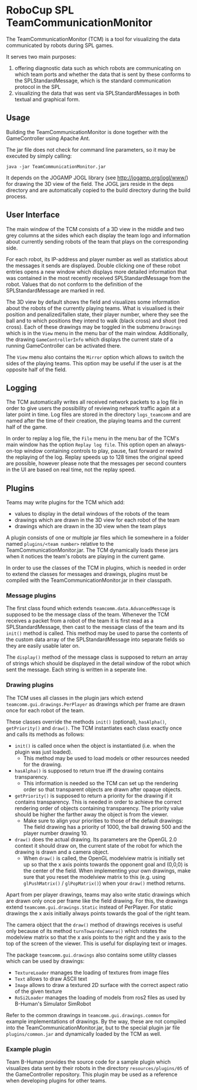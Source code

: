 # RoboCup SPL TeamCommunicationMonitor

The TeamCommunicationMonitor (TCM) is a tool for visualizing the data
communicated by robots during SPL games.

It serves two main purposes:

1. offering diagnostic data such as which robots are communicating on which
   team ports and whether the data that is sent by these conforms to the
   SPLStandardMessage, which is the standard communication protocol in the SPL
2. visualizing the data that was sent via SPLStandardMessages in both textual
   and graphical form.


## Usage

Building the TeamCommunicationMonitor is done together with the GameController
using Apache Ant.

The jar file does not check for command line parameters, so it may be executed
by simply calling:

`java -jar TeamCommunicationMonitor.jar`

It depends on the JOGAMP JOGL library (see http://jogamp.org/jogl/www/) for
drawing the 3D view of the field.
The JOGL jars reside in the deps directory and are automatically copied to the
build directory during the build process.


## User Interface

The main window of the TCM consists of a 3D view in the middle and two grey
columns at the sides which each display the team logo and information about
currently sending robots of the team that plays on the corresponding side.

For each robot, its IP-address and player number as well as statistics about
the messages it sends are displayed. Double clicking one of these robot entries
opens a new window which displays more detailed information that was contained
in the most recently received SPLStandardMessage from the robot.
Values that do not conform to the definition of the SPLStandardMessage are
marked in red.

The 3D view by default shows the field and visualizes some information about
the robots of the currently playing teams. What is visualised is their position
and penalized/fallen state, their player number, where they see the ball and to
which positions they intend to walk (black cross) and shoot (red cross).
Each of these drawings may be toggled in the submenu `Drawings` which is in the
`View` menu in the menu bar of the main window. Additionally, the drawing
`GameControllerInfo` which displays the current state of a running
GameController can be activated there.

The `View` menu also contains the `Mirror` option which allows to switch the
sides of the playing teams. This option may be useful if the user is at the
opposite half of the field.


## Logging

The TCM automatically writes all received network packets to a log file in
order to give users the possibility of reviewing network traffic again at a
later point in time.
Log files are stored in the directory `logs_teamcomm` and are named after the
time of their creation, the playing teams and the current half of the game.

In order to replay a log file, the `File` menu in the menu bar of the TCM's main
window has the option `Replay log file`. This option open an always-on-top
window containing controls to play, pause, fast forward or rewind the replaying
of the log. Replay speeds up to 128 times the original speed are possible,
however please note that the messages per second counters in the UI are based on
real time, not the replay speed.


## Plugins

Teams may write plugins for the TCM which add:
* values to display in the detail windows of the robots of the team
* drawings which are drawn in the 3D view for each robot of the team
* drawings which are drawn in the 3D view when the team plays

A plugin consists of one or multiple jar files which lie somewhere in a folder
named `plugins/<team number>` relative to the TeamCommunicationMonitor.jar.
The TCM dynamically loads these jars when it notices the team's robots are
playing in the current game.

In order to use the classes of the TCM in plugins, which is needed in order to
extend the classes for messages and drawings, plugins must be compiled with the
TeamCommunicationMonitor.jar in their classpath.

### Message plugins
The first class found which extends `teamcomm.data.AdvancedMessage` is supposed
to be the message class of the team. Whenever the TCM receives a packet from a
robot of the team it is first read as a SPLStandardMessage, then cast to the
message class of the team and its `init()` method is called.
This method may be used to parse the contents of the custom data array of the
SPLStandardMessage into separate fields so they are easily usable later on.

The `display()` method of the message class is supposed to return an array of
strings which should be displayed in the detail window of the robot which sent
the message. Each string is written in a seperate line.

### Drawing plugins
The TCM uses all classes in the plugin jars which extend
`teamcomm.gui.drawings.PerPlayer` as drawings which per frame are drawn once for
each robot of the team.

These classes override the methods `init()` (optional), `hasAlpha()`,
`getPriority()` and `draw()`. The TCM instantiates each class exactly once and
calls its methods as follows:

* `init()` is called once when the object is instantiated (i.e. when the plugin
  was just loaded).
    * This method may be used to load models or other resources needed for the
      drawing.
* `hasAlpha()` is supposed to return true iff the drawing contains transparency.
    * This information is needed so the TCM can set up the rendering order so
	  that transparent objects are drawn after opaque objects.
* `getPriority()` is supposed to return a priority for the drawing if it
  contains transparency. This is needed in order to achieve the correct
  rendering order of objects containing transparency. The priority value should
  be higher the farther away the object is from the viewer.
    * Make sure to align your priorities to those of the default drawings:
      The field drawing has a priority of 1000, the ball drawing 500 and the
	  player number drawing 10.
* `draw()` does the actual drawing. Its parameters are the OpenGL 2.0 context it
  should draw on, the current state of the robot for which the drawing is drawn
  and a camera object.
    * When `draw()` is called, the OpenGL modelview matrix is initially set up
	  so that the x axis points towards the opponent goal and (0,0,0) is the
	  center of the field. When implementing your own drawings, make sure that
	  you reset the modelview matrix to this (e.g. using `glPushMatrix()` /
	  `glPopMatrix()`) when your `draw()` method returns.

Apart from per player drawings, teams may also write static drawings which are
drawn only once per frame like the field drawing. For this, the drawings extend
`teamcomm.gui.drawings.Static` instead of PerPlayer.
For static drawings the x axis initially always points towards the goal of the
right team.

The camera object that the `draw()` method of drawings receives is useful only
because of its method `turnTowardsCamera()` which rotates the modelview matrix
so that the x axis points to the right and the y axis to the top of the screen
of the viewer. This is useful for displaying text or images.

The package `teamcomm.gui.drawings` also contains some utility classes which can
be used by drawings:
* `TextureLoader` manages the loading of textures from image files
* `Text` allows to draw ASCII text
* `Image` allows to draw a textured 2D surface with the correct aspect ratio of
  the given texture
* `RoSi2Loader` manages the loading of models from ros2 files as used by
  B-Human's Simulator SimRobot

Refer to the common drawings in `teamcomm.gui.drawings.common` for example
implementations of drawings. By the way, these are not compiled into the
TeamCommunicationMonitor.jar, but to the special plugin jar file
`plugins/common.jar` and dynamically loaded by the TCM as well.

### Example plugin
Team B-Human provides the source code for a sample plugin which visualizes data
sent by their robots in the directory `resources/plugins/05` of the
GameController repository.
This plugin may be used as a reference when developing plugins for other teams.
